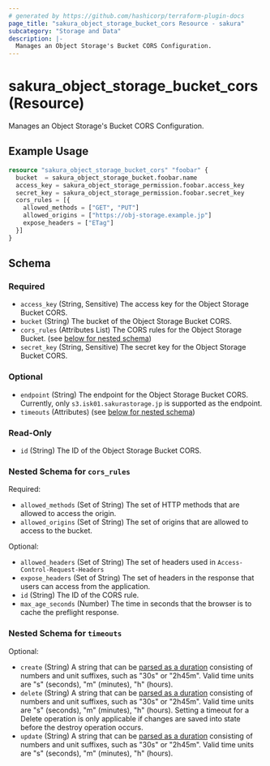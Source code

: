 ```yaml
---
# generated by https://github.com/hashicorp/terraform-plugin-docs
page_title: "sakura_object_storage_bucket_cors Resource - sakura"
subcategory: "Storage and Data"
description: |-
  Manages an Object Storage's Bucket CORS Configuration.
---
```


# sakura_object_storage_bucket_cors (Resource)

Manages an Object Storage's Bucket CORS Configuration.

## Example Usage

```terraform
resource "sakura_object_storage_bucket_cors" "foobar" {
  bucket  = sakura_object_storage_bucket.foobar.name
  access_key = sakura_object_storage_permission.foobar.access_key
  secret_key = sakura_object_storage_permission.foobar.secret_key
  cors_rules = [{
    allowed_methods = ["GET", "PUT"]
    allowed_origins = ["https://obj-storage.example.jp"]
    expose_headers = ["ETag"]
  }]
}
```

<!-- schema generated by tfplugindocs -->
## Schema

### Required

- `access_key` (String, Sensitive) The access key for the Object Storage Bucket CORS.
- `bucket` (String) The bucket of the Object Storage Bucket CORS.
- `cors_rules` (Attributes List) The CORS rules for the Object Storage Bucket. (see [below for nested schema](#nestedatt--cors_rules))
- `secret_key` (String, Sensitive) The secret key for the Object Storage Bucket CORS.

### Optional

- `endpoint` (String) The endpoint for the Object Storage Bucket CORS. Currently, only `s3.isk01.sakurastorage.jp` is supported as the endpoint.
- `timeouts` (Attributes) (see [below for nested schema](#nestedatt--timeouts))

### Read-Only

- `id` (String) The ID of the Object Storage Bucket CORS.

<a id="nestedatt--cors_rules"></a>
### Nested Schema for `cors_rules`

Required:

- `allowed_methods` (Set of String) The set of HTTP methods that are allowed to access the origin.
- `allowed_origins` (Set of String) The set of origins that are allowed to access to the bucket.

Optional:

- `allowed_headers` (Set of String) The set of headers used in `Access-Control-Request-Headers`
- `expose_headers` (Set of String) The set of headers in the response that users can access from the application.
- `id` (String) The ID of the CORS rule.
- `max_age_seconds` (Number) The time in seconds that the browser is to cache the preflight response.


<a id="nestedatt--timeouts"></a>
### Nested Schema for `timeouts`

Optional:

- `create` (String) A string that can be [parsed as a duration](https://pkg.go.dev/time#ParseDuration) consisting of numbers and unit suffixes, such as "30s" or "2h45m". Valid time units are "s" (seconds), "m" (minutes), "h" (hours).
- `delete` (String) A string that can be [parsed as a duration](https://pkg.go.dev/time#ParseDuration) consisting of numbers and unit suffixes, such as "30s" or "2h45m". Valid time units are "s" (seconds), "m" (minutes), "h" (hours). Setting a timeout for a Delete operation is only applicable if changes are saved into state before the destroy operation occurs.
- `update` (String) A string that can be [parsed as a duration](https://pkg.go.dev/time#ParseDuration) consisting of numbers and unit suffixes, such as "30s" or "2h45m". Valid time units are "s" (seconds), "m" (minutes), "h" (hours).
